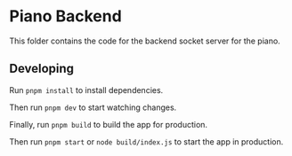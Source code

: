 # Piano Backend

This folder contains the code for the backend socket server for the piano.

## Developing

Run `pnpm install` to install dependencies.

Then run `pnpm dev` to start watching changes.

Finally, run `pnpm build` to build the app for production.

Then run `pnpm start` or `node build/index.js` to start the app in production.
